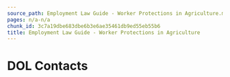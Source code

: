 ```yaml
---
source_path: Employment Law Guide - Worker Protections in Agriculture.md
pages: n/a-n/a
chunk_id: 3c7a19dbe683dbe6b3e6ae35461db9ed55eb55b6
title: Employment Law Guide - Worker Protections in Agriculture
---
```

# DOL Contacts
